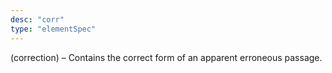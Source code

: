 ```yaml
---
desc: "corr"
type: "elementSpec"
---
```


(correction) – Contains the correct form of an apparent erroneous passage.